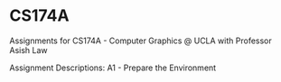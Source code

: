 # CS174A
Assignments for CS174A - Computer Graphics @ UCLA with Professor Asish Law

Assignment Descriptions:
A1 - Prepare the Environment 
